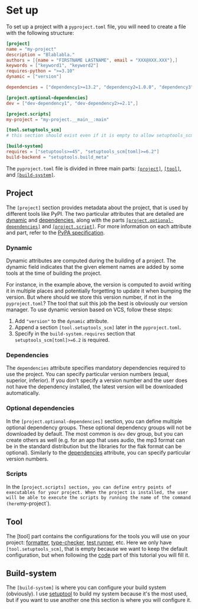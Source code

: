# Set up

To set up a project with a `pyproject.toml` file, you will need to create a file with the following structure:

```toml
[project]
name = "my-project"
description = "Blablabla."
authors = [{name = "FIRSTNAME LASTNAME", email = "XXX@XXX.XXX"},]
keywords = ["keyword1", "keyword2"]
requires-python = ">=3.10"
dynamic = ["version"]

dependencies = ["dependency1>=13.2", "dependency2=1.0.0", "dependency3",]

[project.optional-dependencies]
dev = ["dev-dependency1", "dev-dependency2>=2.1",]

[project.scripts]
my-project = "my-project.__main__:main"

[tool.setuptools_scm]
# this section should exist even if it is empty to allow setuptools_scm to work

[build-system]
requires = ["setuptools>=45", "setuptools_scm[toml]>=6.2"]
build-backend = "setuptools.build_meta"
```

The `pyproject.toml` file is divided in three main parts: [`[project]`](#project), [`[tool]`](#tool), and [`[build-system]`](#build-system).

## Project

The `[project]` section provides metadata about the project, that is used by different tools like PyPI.
The two particular attributes that are detailed are [dynamic](#dynamic) and [dependencies](#dependencies), along with the parts [`[project.optional-dependencies]`](#optional-dependencies) and [`[project.script]`](#scripts).
For more information on each attribute and part, refer to the [PyPA specification](https://packaging.python.org/en/latest/specifications/declaring-project-metadata/).

### Dynamic

Dynamic attributes are computed during the building of a project.
The dynamic field indicates that the given element names are added by some tools at the time of building the project.

For instance, in the example above, the version is computed to avoid writing it in multiple places and potentially forgetting to update it when bumping the version.
But where should we store this version number, if not in the `pyproject.toml`?
The tool that suit this job the best is obviously our version manager.
To use dynamic version based on VCS, follow these steps:

1) Add  `"version"` to the `dynamic` attribute.
2) Append a section `[tool.setuptools_scm]` later in the `pyproject.toml`.
3) Specify in the `build-system.requires` section that `setuptools_scm[toml]>=6.2` is required.

### Dependencies

The `dependencies` attribute specifies mandatory dependencies required to use the project.
You can specify particular version numbers (equal, superior, inferior).
If you don't specify a version number and the user does not have the dependency installed, the latest version will be downloaded automatically.

### Optional dependencies

In the  `[project.optional-dependencies]` section, you can define multiple optional dependency groups.
These optional dependency groups will not be downloaded by default.
The most common is `dev` dev group, but you can create others as well (e.g. for an app that uses audio, the mp3 format can be in the standard distribution but the libraries for the flak format can be optional).
Similarly to the [dependencies](#dependencies) attribute, you can specify particular version numbers.

### Scripts

In the `[project.scripts] section, you can define entry points of executables for your project.
When the project is installed, the user will be able to execute the scripts by running the name of the command (here`my-project`).

## Tool

The [tool] part contains the configurations for the tools you will use on your project: [formatter](../code/format.md), [type-checker](../code/type-check.md), [test runner](../code/test/execution.md), etc.
Here we only have `[tool.setuptools_scm]`, that is empty because we want to keep the default configuration, but when following the [code](../code/README.md) part of this tutorial you will fill it.

## Build-system

The `[build-system]` is where you can configure your build system (obviously).
I use [setuptool](https://setuptools.pypa.io/en/latest/userguide/pyproject_config.html) to build my system because it's the most used, but if you want to use another one this section is where you will configure it.
